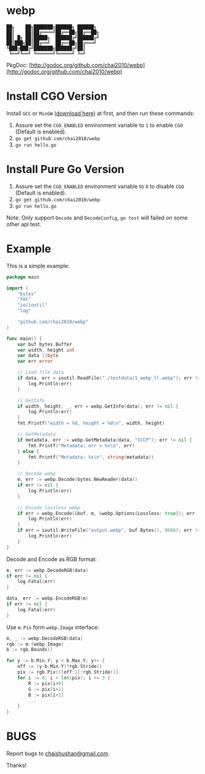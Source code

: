 webp
=====

```
██╗    ██╗███████╗██████╗ ██████╗ 
██║    ██║██╔════╝██╔══██╗██╔══██╗
██║ █╗ ██║█████╗  ██████╔╝██████╔╝
██║███╗██║██╔══╝  ██╔══██╗██╔═══╝ 
╚███╔███╔╝███████╗██████╔╝██║     
 ╚══╝╚══╝ ╚══════╝╚═════╝ ╚═╝     
```

PkgDoc: [http://godoc.org/github.com/chai2010/webp](http://godoc.org/github.com/chai2010/webp)

Install CGO Version
===================

Install `GCC` or `MinGW` ([download here](http://tdm-gcc.tdragon.net/download)) at first,
and then run these commands:

1. Assure set the `CGO_ENABLED` environment variable to `1` to enable `CGO` (Default is enabled).
2. `go get github.com/chai2010/webp`
3. `go run hello.go`

Install Pure Go Version
=======================

1. Assure set the `CGO_ENABLED` environment variable to `0` to disable `CGO` (Default is enabled).
2. `go get github.com/chai2010/webp`
3. `go run hello.go`

Note: Only support `Decode` and `DecodeConfig`, `go test` will failed on some other api test.


Example
=======

This is a simple example:

```Go
package main

import (
	"bytes"
	"fmt"
	"io/ioutil"
	"log"

	"github.com/chai2010/webp"
)

func main() {
	var buf bytes.Buffer
	var width, height int
	var data []byte
	var err error

	// Load file data
	if data, err = ioutil.ReadFile("./testdata/1_webp_ll.webp"); err != nil {
		log.Println(err)
	}

	// GetInfo
	if width, height, _, err = webp.GetInfo(data); err != nil {
		log.Println(err)
	}
	fmt.Printf("width = %d, height = %d\n", width, height)

	// GetMetadata
	if metadata, err := webp.GetMetadata(data, "ICCP"); err != nil {
		fmt.Printf("Metadata: err = %v\n", err)
	} else {
		fmt.Printf("Metadata: %s\n", string(metadata))
	}

	// Decode webp
	m, err := webp.Decode(bytes.NewReader(data))
	if err != nil {
		log.Println(err)
	}

	// Encode lossless webp
	if err = webp.Encode(&buf, m, &webp.Options{Lossless: true}); err != nil {
		log.Println(err)
	}
	if err = ioutil.WriteFile("output.webp", buf.Bytes(), 0666); err != nil {
		log.Println(err)
	}
}
```

Decode and Encode as RGB format:

```Go
m, err := webp.DecodeRGB(data)
if err != nil {
	log.Fatal(err)
}

data, err := webp.EncodeRGB(m)
if err != nil {
	log.Fatal(err)
}
```

Use `m.Pix` form `webp.Image` interface:

```Go
m, _ := webp.DecodeRGB(data)
rgb := m.(webp.Image)
b := rgb.Bounds()

for y := b.Min.Y; y < b.Max.Y; y++ {
	off := (y-b.Min.Y)*rgb.Stride()
	pix := rgb.Pix()[off:][:rgb.Stride()]
	for i := 0; i < len(pix); i += 3 {
		R := pix[i+0]
		G := pix[i+1]
		B := pix[i+2]
		...
	}
}
```

BUGS
====

Report bugs to <chaishushan@gmail.com>.

Thanks!
